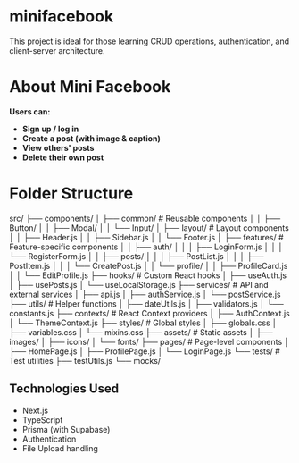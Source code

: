 # minifacebook
This project is ideal for those learning CRUD operations, authentication, and client-server architecture.

# About Mini Facebook

**Users can:**

- **Sign up / log in**
- **Create a post (with image & caption)**
- **View others' posts**
- **Delete their own post**

# Folder Structure

src/
├── components/
│   ├── common/           # Reusable components
│   │   ├── Button/
│   │   ├── Modal/
│   │   └── Input/
│   ├── layout/           # Layout components
│   │   ├── Header.js
│   │   ├── Sidebar.js
│   │   └── Footer.js
│   ├── features/         # Feature-specific components
│   │   ├── auth/
│   │   │   ├── LoginForm.js
│   │   │   └── RegisterForm.js
│   │   ├── posts/
│   │   │   ├── PostList.js
│   │   │   ├── PostItem.js
│   │   │   └── CreatePost.js
│   │   └── profile/
│   │       ├── ProfileCard.js
│   │       └── EditProfile.js
├── hooks/                # Custom React hooks
│   ├── useAuth.js
│   ├── usePosts.js
│   └── useLocalStorage.js
├── services/             # API and external services
│   ├── api.js
│   ├── authService.js
│   └── postService.js
├── utils/                # Helper functions
│   ├── dateUtils.js
│   ├── validators.js
│   └── constants.js
├── contexts/             # React Context providers
│   ├── AuthContext.js
│   └── ThemeContext.js
├── styles/               # Global styles
│   ├── globals.css
│   ├── variables.css
│   └── mixins.css
├── assets/               # Static assets
│   ├── images/
│   ├── icons/
│   └── fonts/
├── pages/                # Page-level components
│   ├── HomePage.js
│   ├── ProfilePage.js
│   └── LoginPage.js
└── tests/                # Test utilities
    ├── testUtils.js
    └── mocks/


## Technologies Used

- Next.js
- TypeScript
- Prisma (with Supabase)
- Authentication
- File Upload handling
